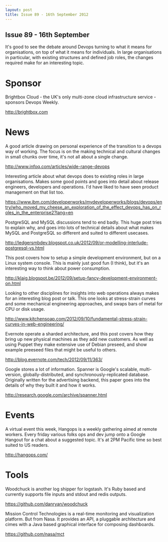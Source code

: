 ```yaml
---
layout: post
title: Issue 89 - 16th September 2012
---
```


## Issue 89 - 16th September

It's good to see the debate around Devops turning to what it means for organisations, on top of what it means for individuals. In large organisations in particular, with existing structures and defined job roles, the changes required make for an interesting topic.


Sponsor
======

Brightbox Cloud - the UK's only multi-zone cloud infrastructure service - sponsors Devops Weekly.

http://brightbox.com


News
====

A good article drawing on personal experience of the transition to a devops way of working. The focus is on the making technical and cultural changes in small chunks over time, it's not all about a single change.

http://www.infoq.com/articles/wide-range-devops


Interesting article about what devops does to existing roles in large organisations. Makes some good points and goes into detail about release engineers, developers and operations. I'd have liked to have seen product management on that list too.

https://www.ibm.com/developerworks/mydeveloperworks/blogs/devops/entry/who_moved_my_cheese_an_exploration_of_the_effect_devops_has_on_roles_in_the_enterprise2?lang=en


PostgreSQL and MySQL discussions tend to end badly. This huge post tries to explain why, and goes into lots of technical details about what makes MySQL and PostgreSQL so different and suited to different usecases.

http://ledgersmbdev.blogspot.co.uk/2012/09/or-modelling-interlude-postgresql-vs.html


This post covers how to setup a simple development environment, but on a Linux system console. This is mainly just good fun (I think), but it's an interesting way to think about power consumption.

http://klaig.blogspot.be/2012/09/setup-fancy-development-environment-on.html


Looking to other disciplines for insights into web operations always makes for an interesting blog post or talk. This one looks at stress-strain curves and some mechanical engineering approaches, and swaps bars of metal for CPU or disk usage.

http://www.kitchensoap.com/2012/09/10/fundamental-stress-strain-curves-in-web-engineering/


Evernote operate a sharded architecture, and this post covers how they bring up new physical machines as they add new customers. As well as using Puppet they make extensive use of Debian preseed, and show example preeseed files that might be useful to others.

http://blog.evernote.com/tech/2012/09/11/363/


Google stores a lot of information. Spanner is Google's scalable, multi-version, globally-distributed, and synchronously-replicated database. Originally written for the advertising backend, this paper goes into the details of why they built it and how it works.

http://research.google.com/archive/spanner.html


Events
=====

A virtual event this week, Hangops is a weekly gathering aimed at remote workers. Every friday various folks ops and dev jump onto a Google Hangout for a chat about a suggested topic. It's at 2PM Pacific time so best suited to US readers.

http://hangops.com/


Tools
====

Woodchuck is another log shipper for logstash. It's Ruby based and currently supports file inputs and stdout and redis outputs.

https://github.com/danryan/woodchuck


Mission Control Technologies is a real-time monitoring and visualization platform. But from Nasa. It provides an API, a pluggable architecture and cimes with a Java based graphical interface for composing dashboards.

https://github.com/nasa/mct
